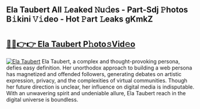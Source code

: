 ## Ela Taubert All 𝙻eaked 𝙽u𝚍es - Part-Sdj 𝙿hotos B𝚒kini 𝚅𝚒deo - Hot 𝙿art 𝙻eaks gKmkZ

# <h2><a href="http://ld1s5w.urlbe.top/?page=Ela+Taubert">🔗🔗👉👉 Ela Taubert P𝚑oto𝚜Vid𝚎o</a></h2>

[![Ela Taubert](https://i.imgur.com/eBuTRDB.gif)](http://ld1s5w.urlbe.top/?page=Ela+Taubert)
Ela Taubert, a complex and thought-provoking persona, defies easy definition. Her unorthodox approach to building a web persona has magnetized and offended followers, generating debates on artistic expression, privacy, and the complexities of virtual communities. Though her future direction is unclear, her influence on digital media is indisputable. With an unwavering spirit and undeniable allure, Ela Taubert reach in the digital universe is boundless.
